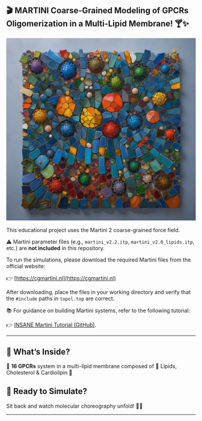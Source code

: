 ## 🎬 MARTINI Coarse-Grained Modeling of GPCRs Oligomerization in a Multi-Lipid Membrane! 🍸✨

[![Watch the Shorts](https://github.com/TheVisualHub/VisualFactory/blob/aa62d075e6a471ca173dad8fea53666b5e629b88/assets/membrane_logo.jpeg)](https://youtube.com/shorts/2bHy32RXCBc)


This educational project uses the Martini 2 coarse-grained force field.  

⚠️ Martini parameter files (e.g., `martini_v2.2.itp`, `martini_v2.0_lipids.itp`, etc.) are **not included** in this repository.  

To run the simulations, please download the required Martini files from the official website:  

👉 [https://cgmartini.nl](https://cgmartini.nl)  

After downloading, place the files in your working directory and verify that the `#include` paths in `topol.top` are correct.  

📚 For guidance on building Martini systems, refer to the following tutorial:

👉 [INSANE Martini Tutorial (GitHub)](https://github.com/msidore/tutorial_insane/blob/master/INSANE_Tutorial.ipynb). 

---

## 🧩 What’s Inside?

🧬 **16 GPCRs** system in a multi-lipid membrane composed of
🧫 Lipids, Cholesterol &  Cardiolipin 💖

## 🚀 Ready to Simulate?

Sit back and watch molecular choreography unfold! 💃🕺

---




